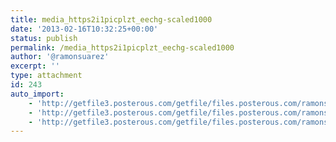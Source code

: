```yaml
---
title: media_https2i1picplzt_eechg-scaled1000
date: '2013-02-16T10:32:25+00:00'
status: publish
permalink: /media_https2i1picplzt_eechg-scaled1000
author: '@ramonsuarez'
excerpt: ''
type: attachment
id: 243
auto_import:
    - 'http://getfile3.posterous.com/getfile/files.posterous.com/ramonsuarez/oDpFrwkEaFzlFllzhdBfmyCcbwicbCeCfjzetghFlmrgDJaJbpqnnrAynfnG/media_https2i1picplzt_EeChG.jpg.scaled1000.jpg'
    - 'http://getfile3.posterous.com/getfile/files.posterous.com/ramonsuarez/oDpFrwkEaFzlFllzhdBfmyCcbwicbCeCfjzetghFlmrgDJaJbpqnnrAynfnG/media_https2i1picplzt_EeChG.jpg.scaled1000.jpg'
    - 'http://getfile3.posterous.com/getfile/files.posterous.com/ramonsuarez/oDpFrwkEaFzlFllzhdBfmyCcbwicbCeCfjzetghFlmrgDJaJbpqnnrAynfnG/media_https2i1picplzt_EeChG.jpg.scaled1000.jpg'
---
```

<!DOCTYPE html PUBLIC "-//W3C//DTD HTML 4.0 Transitional//EN" "http://www.w3.org/TR/REC-html40/loose.dtd">
<?xml encoding="UTF-8">

